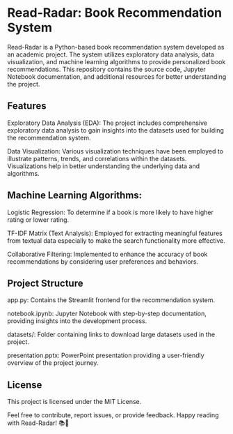 # Read-Radar: Book Recommendation System
Read-Radar is a Python-based book recommendation system developed as an academic project. The system utilizes exploratory data analysis, data visualization, and machine learning algorithms to provide personalized book recommendations. This repository contains the source code, Jupyter Notebook documentation, and additional resources for better understanding the project.

## Features
Exploratory Data Analysis (EDA): The project includes comprehensive exploratory data analysis to gain insights into the datasets used for building the recommendation system.

Data Visualization: Various visualization techniques have been employed to illustrate patterns, trends, and correlations within the datasets. Visualizations help in better understanding the underlying data and algorithms.

## Machine Learning Algorithms:
Logistic Regression: To determine if a book is more likely to have higher rating or lower rating.

TF-IDF Matrix (Text Analysis): Employed for extracting meaningful features from textual data especially to make the search functionality more effective.

Collaborative Filtering: Implemented to enhance the accuracy of book recommendations by considering user preferences and behaviors.

## Project Structure
app.py: Contains the Streamlit frontend for the recommendation system.

notebook.ipynb: Jupyter Notebook with step-by-step documentation, providing insights into the development process.

datasets/: Folder containing links to download large datasets used in the project.

presentation.pptx: PowerPoint presentation providing a user-friendly overview of the project journey.

## License
This project is licensed under the MIT License.

Feel free to contribute, report issues, or provide feedback. Happy reading with Read-Radar! 📚🚀
